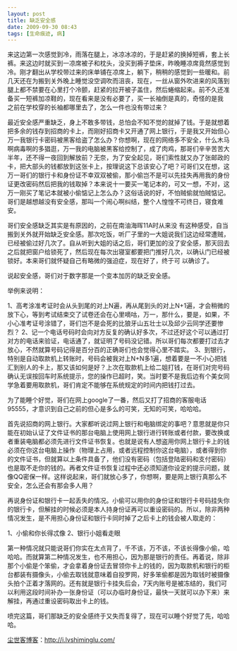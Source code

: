 ```yaml
---
layout: post
title: 缺乏安全感
date: 2009-09-30 08:43
tags: [生命痕迹, 病]
---
```

来这边第一次感觉到冷，雨落在腿上，冰凉冰凉的，于是赶紧的换掉短裤，套上长裤。来这边时就买到一凉席被子和枕头，没买到褥子垫床，昨晚睡凉席竟然感觉到冷。刚才翻出从学校带过来的床单铺在凉席上，躺下，稍稍的感觉到一些暖和。前几天还在为搬到关外晚上睡觉没空调吹而沮丧，现在，一丝从窗外吹进来的风落到腿上都不禁要在心里打个冷颤，赶紧的拉开被子盖住，然后蜷缩起来。前不久还准备买一短裤加凉鞋的，现在看来是没有必要了，买一长袖倒是真的，奇怪的是我 之前在学校穿的长袖都哪里去了，怎么一件也没有带过来？

最近安全感严重缺乏，身上不敢多带钱，总怕会不知不觉的就掉了钱。于是就想着把多余的钱存到招商的卡上，而刚好招商卡又开通了网上银行，于是我又开始但心万一我银行卡密码被黑客给盗了怎么办？你想啊，现在的网络多不安全，什么木马啊病毒啊的多猖逛，万一我的电脑被黑客给控制了，成了肉鸡，那哥们辛辛苦苦大半年，还不得一夜回到解放前？无奈，为了安全起见，哥们索性就又办了张邮政的卡，把大部头的钱都放到这张卡上，按理说这下总该安心了吧？可哥们又在想，这万一哥们的银行卡和身份证不幸双双被偷，那小偷岂不是可以先挂失再用我的身份证更改密码然后把我的钱取掉？本来说十一要买一笔记本的，可又一想，不对，这万一刚买了笔记本就被小偷惦记上怎么办？这俗话说的好，不怕贼偷就怕贼惦记。哥们是越想越没有安全感，那叫一个闹心啊纠结，整个人惶惶不可终日，寝食难安。

哥们安全感缺乏其实是有原因的，之前在南油海晖11A时从来没 有这种感受，自当搬到关外就开始缺乏安全感。那次吃饭，听厂子里的一大姐说我们这边经常遭贼，已经被偷过好几次了。自从听到大姐的话之后，哥们更加的没了安全感，那天回去之后就把窗户给锁死了，然后现在每次出寝室都要把门推好几次，以确认门已经被锁好。本来哥们就怀疑自己有略微的强迫症，现在好了，终于可 以确诊了。

说起安全感，哥们对于数字那是一个变本加厉的缺乏安全感。

举例来说明：

1、高考涂准考证时会从头到尾的对上N遍，再从尾到头的对上N+1遍，才会稍微的放下心，等到考试结束交了试卷还会在心里嘀咕，万一，那什么，要是，如果，不小心准考证号涂错了，哥们岂不是会死的比狼牙山五壮士以及邱少云同学还要惨烈？
2、记一个电话号码时会向对方反复的确认好多次，不过还好这个可以通过打对方的电话来验证，电话通了，就证明了号码没记错。所以哥们每次都要打过去才放心，不然就算号码记得是百分百的正确哥们也会觉得心里不踏实。
3、到银行，特别是自动取款机上转账时，号码会被我对上N+N多1遍，想着要是一不小心把钱汇到别人的卡上，那又该如何是好？上次在取款机上给二姐打钱，在哥们对完号码确认无误按回车时系统提示，您的操作已超时，笑。当时要不是我后边有个美女同学急着要用取款机，哥们肯定不能够在系统规定的时间内把钱打过去。

为了能睡个好觉，哥们在网上google了一番，然后又打了招商的客服电话95555，才意识到自己之前的但心是多么的可笑，无知的可笑，哈哈哈。

首先说招商的网上银行。大家都听说过网上银行和电脑绑定的事吧？意思就是你只能在初始认证了文件证书的那台电脑上使用网上银行进行转账或者付款，要改换或者重装电脑都必须先进行文件证书恢复。也就是说有人想盗用你网上银行卡上的钱必须在你这台电脑上操作（物理上占用，或者远程控制你这台电脑），或者得到你的文件证书，但就算以上条件具备了，他们没有密码（包括登陆密码和支付密码）也是取不走你的钱的。再者文件证书恢复过程中还必须知道你设定的提示问题，就像QQ密保一样。这样说起来，哥们就放心多了，你想啊，要是网上银行真那么不安全，怎么还会有那会多人用？

再说身份证和银行卡一起丢失的情况。小偷可以用你的身份证和银行卡号码挂失你的银行卡，但解挂的时候必须是本人持身份证再可以重设密码的。所以，除非两种情况发生，是不用担心身份证和银行卡同时掉了之后卡上的钱会被人取走的：

1、小偷和你长得忒像
2、银行小姐看走眼

第一种情况就只能说哥们你实在太点背了，千不该，万不该，不该长得像小偷，哈哈哈。而就算第二种情况发生，也不用担心，因为那是银行的责任。再着说，除非那个小偷是个笨偷，才会拿着身份证去冒领你卡上的钱的，因为取款机和银行的柜台都装有摄像头，小偷去取钱就意味着自投罗网，好多笨偷都是因为取钱时被摄像头拍个正着才落网的。还有就是银行卡挂失后会，7天内账号是被冻结的，我们可以利用这段时间补办一张身份证（可以办临时身份证，最快一天就可以办下来）来解挂，再通过重设密码取出卡上的钱。

喷完这篇，哥们那缺乏的安全感终于又失而复得了，现在可以睡个好觉了先，哈哈哈。

<a href="http://i.lvshiminglu.com/">尘世客博客</a>：<a href="http://i.lvshiminglu.com/">http://i.lvshiminglu.com/</a>

